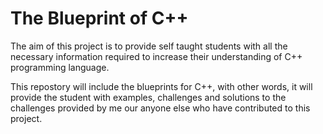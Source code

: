 # The Blueprint of C++
The aim of this project is to provide self taught students with all the necessary information required to increase their understanding of C++ programming language.

This repostory will include the blueprints for C++, with other words, it will provide the student with examples, challenges and solutions to the challenges provided by me our anyone else who have contributed to this project.

